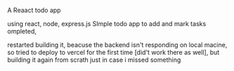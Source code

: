 A Reaact todo app

using react, node, express.js
SImple todo app to add and mark tasks ompleted, 


restarted building it, beacuse the backend isn't responding on local macine, so tried to deploy to vercel for the first time [did't work there as well], but building it again from scrath just in case i missed something

